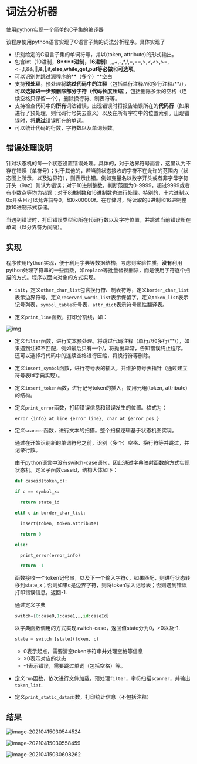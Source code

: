 # 词法分析器

使用python实现一个简单的C子集的编译器

该程序使用python语言实现了C语言子集的词法分析程序。具体实现了

- 识别给定的C语言子集的单词符号，并以(token, attribute)的形式输出。
- 包含int（10进制，**8****进制，16进制**）,_+,-,*,/,=,==,>,<,<>,>=,<=,!,&&,||,**&,|**,if,**else,**while,get,put等**必做**和**可选项**。
- 可以识别并跳过源程序的**（多个）**空白
- 支持**预处理**，预处理将**跳过代码中的注释**（包括单行注释//和多行注释/**/），**可以选择进一步预删除部分字符（代码长度压缩**），包括删除多余的空格（连续空格只保留一个），删除换行符、制表符等。
- 支持检查代码中的**所有**词法错误，出现错误时将报告错误所在的**代码行**（如果进行了预处理，则代码行号失去意义）以及在所有字符中的位置索引。出现错误时，将**跳过**错误所在的单词。
- 可以统计代码的行数，字符数以及单词频数。

## 错误处理说明

针对状态机的每一个状态设置错误处理。具体的，对于边界符号而言，这里认为不存在错误（单符号）；对于其他的，若当前状态接收的字符不在允许的范围内（状态图上所示，以及边界符），则表示出错。例如变量名以数字开头或者非字母字符开头（9az）则认为错误；对于10进制整数，判断范围为0-9999，超过9999或者有小数点等均为错误；对于8进制数和16进制数也进行处理。特别的，十六进制以0x开头且可以允许前导0，如0x00000f。在存储时，将读取的8进制和16进制整数10进制形式存储。

当遇到错误时，打印错误类型和所在代码行数以及字符位置，并跳过当前错误所在单词（以分界符为间隔）。

## 实现

程序使用Python实现，便于利用字典等数据结构，考虑到实验性质，**没有**利用python处理字符串的一些函数，如`replace`等批量替换删除，而是使用字符逐个扫描的方式。程序以面向对象的方式实现。

- `init`，定义`other_char_list`包含换行符、制表符等，定义`border_char_list`表示边界符号，定义`reserved_words_list`表示保留字，定义`token_list`表示记号列表，`symbol_table`符号表，`attr_dict`表示符号属性翻译表。

- 定义`print_line`函数，打印分割线，如：

![img](https://frozenwhale.oss-cn-beijing.aliyuncs.com/img/clip_image002.png)

- 定义`filter`函数，进行文本预处理。将跳过代码注释（单行//和多行/**/），如果遇到注释不匹配，例如最后只有一个/，将抛出异常，告知错误终止程序。还可以选择将代码中的连续空格进行压缩，将换行符等删除。

- 定义`insert_symbol`函数，进行符号表的插入，并维护符号表指针（通过建立符号表id字典实现）。

- 定义`insert_token`函数，进行记号token的插入，使用元组(token, attribute)的结构。

- 定义`print_error`函数，打印错误信息和错误发生的位置。格式为：

  ```python
  error {info} at line {error_line}, char at {error_pos }
  ```

  

- 定义`scanner`函数，进行文本的扫描。整个扫描逻辑基于状态机图实现。

  通过在开始识别新的单词符号之前，识别（多个）空格、换行符等并跳过，并记录行数。

  由于python语言中没有switch-case语句，因此通过字典映射函数的方式实现状态机。定义子函数caseid，结构大体如下：

  ```python
  def caseid(token,c):
  
  if c == symbol_x:
  
    return state_id
  
  elif c in border_char_list:
  
    insert(token, token.attribute)
  
    return 0
  
  else:
  
    print_error(error_info)
  
    return -1
  
  
  ```

  

  函数接收一个token记号串，以及下一个输入字符c，如果匹配，则进行状态转移到state_x；否则如果c是边界字符，则将token写入记号表；否则遇到错误打印错误信息，返回-1.

  通过定义字典

  ```python
  switch={0:case0,1:case1,…,id:caseId}
  ```

  以字典函数调用的方式实现switch-case，返回值state分为0，>0以及-1.

  ```python
  state = switch [state](token, c)
  ```

  
  - 0表示起点，需要清空token字符串并处理空格等信息
  - \>0表示对应的状态
  - -1表示错误，需要跳过单词（包括空格）等。

- 定义`run`函数，依次进行文件加载，预处理`filter`，字符扫描`scanner`，并输出`token_list`. 

- 定义`print_static_data`函数，打印统计信息（不包括注释）

## 结果

![image-20210415030544524](https://frozenwhale.oss-cn-beijing.aliyuncs.com/img/image-20210415030544524.png)

![image-20210415030558459](https://frozenwhale.oss-cn-beijing.aliyuncs.com/img/image-20210415030558459.png)

![image-20210415030608262](https://frozenwhale.oss-cn-beijing.aliyuncs.com/img/image-20210415030608262.png)